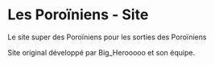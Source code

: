 # Les Poroïniens - Site

Le site super des Poroïniens pour les sorties des Poroïniens

Site original développé par Big_Herooooo et son équipe.
